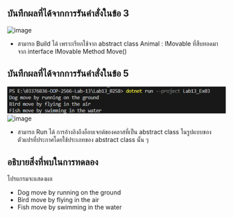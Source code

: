 ## บันทึกผลที่ได้จากการรันคำสั่งในข้อ 3

![image](https://github.com/Phetteepop/03376836-OOP-2566-Lab-13/assets/144197367/1a62dc14-a764-45ee-962f-913ee340497d)


- สามารถ Build ได้ เพราะเรียกใช้จาก abstract class Animal : IMovable ที่สืบทอดมาจาก interface IMovable Method Move()

## บันทึกผลที่ได้จากการรันคำสั่งในข้อ 5

![pic](/Pictures/pic-6.png)![image](https://github.com/Phetteepop/03376836-OOP-2566-Lab-13/assets/144197367/184ab40f-9cb1-47d6-8619-03e976beb4e1)

- สามารถ Run ได้ การอ้างอิงถึงอ็อบเจกต์ของคลาสที่เป็น abstract class ในรูปแบบของตัวแปรที่ประกาศโดยใช้ประเภทของ abstract class นั้น ๆ


## อธิบายสิ่งที่พบในการทดลอง

โปรแกรมจะแสดงผล 
- Dog move by running on the ground
- Bird move by flying in the air
- Fish move by swimming in the water


